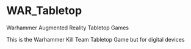 # WAR_Tabletop
Warhammer Augmented Reality Tabletop Games

This is the Warhammer Kill Team Tabletop Game but for digital devices
